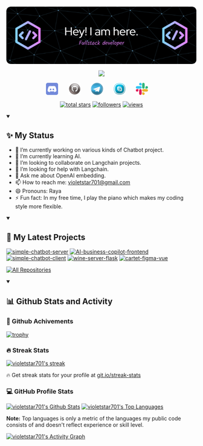 <p align="center">
  <a href="https://github.com/violetstar701">
    <img src="./img/header.png" alt="Raya" /></a>
</p>

<p align="center">
  <a href="https://github.com/DenverCoder1/readme-typing-svg">
    <img src="https://readme-typing-svg.demolab.com/?lines=Full-stack%20web%20and%20app%20developer;5%2B%20years%20of%20coding%20experience;Always%20learning%20new%20things&font=Fira%20Code&center=true&width=440&height=45&color=lean&vCenter=true&pause=1000&size=22" /></a>
</p>

<!-- Social icons section -->
<p align="center">
  <a href="https://discord.gg/" alt="Discord" title="Dev Pro Tips Discord Server"><img width="32px" src="./img/discord.png"/></a>
  &#8287;&#8287;&#8287;&#8287;&#8287;
  <a href="https://github.com/violetstar701" alt="Github" title="Github"><img width="32px" src="./img/github.png"/></a>
  &#8287;&#8287;&#8287;&#8287;&#8287;
  <a href="https://t.me/ai_dev_master" alt="Telegram" title="Telegram"><img width="32px" src="./img/telegram.png"/></a>
  &#8287;&#8287;&#8287;&#8287;&#8287;
  <a href="#" alt="Skype" title="live:.cid.d88bf28aed4708e4"><img width="32px" src="./img/skype.png"/></a>
  &#8287;&#8287;&#8287;&#8287;&#8287;
  <a href="" alt="Slack" title="violetstar701@outlook.com"><img width="32px" src="./img/slack.png"/></a>
  &#8287;&#8287;&#8287;&#8287;&#8287;
<br/>

<!-- Social badges section -->
<p align="center">
  <a href="https://github.com/violetstar701?tab=repositories&sort=stargazers">
    <img alt="total stars" title="Total stars on GitHub" src="https://custom-icon-badges.demolab.com/github/stars/violetstar701?color=55960c&style=for-the-badge&labelColor=488207&logo=star"/></a>
  <a href="https://github.com/violetstar701?tab=followers">
    <img alt="followers" title="Follow me on Github" src="https://custom-icon-badges.demolab.com/github/followers/violetstar701?color=236ad3&labelColor=1155ba&style=for-the-badge&logo=person-add&label=Follow&logoColor=white"/></a>
  <a href="https://github.com/violetstar701/Simple-View-Counter">
    <img alt="views" title="GitHub profile views" src="https://komarev.com/ghpvc/?username=violetstar701&style=for-the-badge&color=blueviolet"/></a>
</p>

<details open>
  <summary><h2>✨ My Status</h2></summary>
  
  - 🔭 I’m currently working on various kinds of Chatbot project.
  - 🌱 I’m currently learning AI.
  - 👯 I’m looking to collaborate on Langchain projects.
  - 🤔 I’m looking for help with Langchain.
  - 💬 Ask me about OpenAI embedding.
  - 📫 How to reach me: violetstar701@gmail.com
  - 😄 Pronouns: Raya
  - ⚡ Fun fact: In my free time, I play the piano which makes my coding style more flexible.
</details>

<details open> 
  <summary><h2>📘 My Latest Projects</h2></summary>

  <p align="left">
    <a href="https://github.com/violetstar701/simple-chatbot-server"><img width="278" src="https://denvercoder1-github-readme-stats.vercel.app/api/pin/?username=violetstar701&repo=simple-chatbot-server&theme=react&bg_color=1F222E&title_color=F85D7F&hide_border=true&icon_color=F8D866&show_icons=true" alt="simple-chatbot-server"></a>
    <a href="https://github.com/violetstar701/AI-business-copilot-frontend"><img width="278" src="https://denvercoder1-github-readme-stats.vercel.app/api/pin/?username=violetstar701&repo=AI-business-copilot-frontend&theme=react&bg_color=1F222E&title_color=F85D7F&hide_border=true&icon_color=F8D866&show_icons=true" alt="AI-business-copilot-frontend"></a>
    <a href="https://github.com/violetstar701/simple-chatbot-client"><img width="278" src="https://denvercoder1-github-readme-stats.vercel.app/api/pin/?username=violetstar701&repo=simple-chatbot-client&theme=react&bg_color=1F222E&title_color=F85D7F&hide_border=true&icon_color=F8D866&show_icons=true" alt="simple-chatbot-client"></a>
    <a href="https://github.com/violetstar701/wine-server-flask"><img width="278" src="https://denvercoder1-github-readme-stats.vercel.app/api/pin/?username=violetstar701&repo=wine-server-flask&theme=react&bg_color=1F222E&title_color=F85D7F&hide_border=true&icon_color=F8D866&show_icons=true&show_description=false" alt="wine-server-flask"></a>
    <a href="https://github.com/violetstar701/cartet-figma-vue"><img width="278" src="https://denvercoder1-github-readme-stats.vercel.app/api/pin/?username=violetstar701&repo=cartet-figma-vue&theme=react&bg_color=1F222E&title_color=F85D7F&hide_border=true&icon_color=F8D866&show_icons=true&show_description=false" alt="cartet-figma-vue"></a>
  </p>

<a href="https://github.com/violetstar701?tab=repositories&sort=stargazers"><img alt="All Repositories" title="All Repositories" src="https://custom-icon-badges.demolab.com/badge/-Click%20Here%20For%20All%20My%20Repos-1F222E?style=for-the-badge&logoColor=white&logo=repo"/></a>

</details>

<details open> 
  <summary><h2>📊 Github Stats and Activity</h2></summary>

<h3>🚀 Github Achivements</h3>

[![trophy](https://github-profile-trophy.vercel.app/?username=violetstar701&theme=onedark)](https://github.com/ryo-ma/github-profile-trophy)

  <h3>🔥 Streak Stats</h3>

  <p>
    <a href="https://github.com/DenverCoder1/github-readme-streak-stats">
      <img title="🔥 Get streak stats for your profile at git.io/streak-stats" alt="violetstar701's streak" src="https://streak-stats.demolab.com/?user=violetstar701&theme=monokai-metallian&hide_border=true"/>
    </a>
    <p>🔥 Get streak stats for your profile at <a href="https://git.io/streak-stats">git.io/streak-stats</a></p>
  </p>

  <h3>💻 GitHub Profile Stats</h3>

<a href="https://github.com/anuraghazra/github-readme-stats"><img alt="violetstar701's Github Stats" src="https://denvercoder1-github-readme-stats.vercel.app/api/?username=violetstar701&show_icons=true&include_all_commits=true&count_private=true&theme=react&hide_border=true&bg_color=1F222E&title_color=F85D7F&icon_color=F8D866" height="192px"/></a>
<a href="https://github.com/anuraghazra/github-readme-stats"><img alt="violetstar701's Top Languages" src="https://denvercoder1-github-readme-stats.vercel.app/api/top-langs/?username=violetstar701&langs_count=8&layout=compact&theme=react&hide_border=true&bg_color=1F222E&title_color=F85D7F&icon_color=F8D866&hide=Jupyter%20Notebook,Roff" height="192px"/></a>
<br/>

<b>Note:</b> Top languages is only a metric of the languages my public code consists of and doesn't reflect experience or skill level.

<a href="https://github.com/ashutosh00710/github-readme-activity-graph"><img alt="violetstar701's Activity Graph" src="https://github-readme-activity-graph.cyclic.app/graph/?username=violetstar701&bg_color=1F222E&color=F8D866&line=F85D7F&point=FFFFFF&hide_border=true" /></a>

</details>
